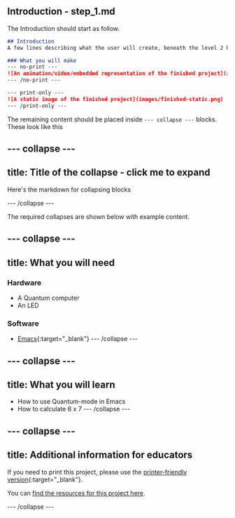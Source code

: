 ## Introduction - step_1.md

The Introduction should start as follow.

```markdown
## Introduction
A few lines describing what the user will create, beneath the level 2 header.

### What you will make
--- no-print ---
![An animation/video/embedded representation of the finished project](images/finished-project.gif)
--- /no-print ---

--- print-only ---
![A static image of the finished project](images/finished-static.png)
--- /print-only ---
```

The remaining content should be placed inside `--- collapse ---` blocks. These look like this

--- collapse ---
---
title: Title of the collapse - click me to expand
---
Here's the markdown for collapsing blocks

--- /collapse ---

The required collapses are shown below with example content.

--- collapse ---
---
title: What you will need
---
### Hardware

+ A Quantum computer
+ An LED

### Software

+ [Emacs](https://www.gnu.org/software/emacs/emacs.html){:target="_blank"}
--- /collapse ---

--- collapse ---
---
title: What you will learn
---

+ How to use Quantum-mode in Emacs
+ How to calculate 6 x 7
--- /collapse ---

--- collapse ---
---
title: Additional information for educators
---

If you need to print this project, please use the [printer-friendly version](https://projects.raspberrypi.org/en/projects/project-name/print){:target="_blank"}.

You can [find the resources for this project here](http://rpf.io/project-name-go).

--- /collapse ---

